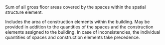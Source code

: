 Sum of all gross floor areas covered by the spaces within the spatial structure element.


<!-- comment -->


Includes the area of construction elements within the building. May be provided in addition to the quantities of the spaces and the construction elements assigned to the building. In case of inconsistencies, the individual quantities of spaces and construction elements take precedence.


